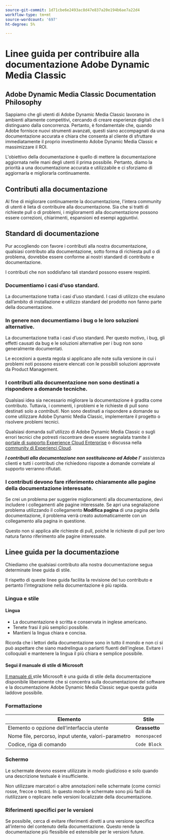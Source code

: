 ```yaml
---
source-git-commit: 1d71cbe6e2493ac8d47e837a20e194b6ae7a22d4
workflow-type: tm+mt
source-wordcount: '697'
ht-degree: 5%

---
```

# Linee guida per contribuire alla documentazione Adobe Dynamic Media Classic

## Adobe Dynamic Media Classic Documentation Philosophy

Sappiamo che gli utenti di Adobe Dynamic Media Classic lavorano in ambienti altamente competitivi, cercando di creare esperienze digitali che li distinguano dalla concorrenza. Pertanto, è fondamentale che, quando Adobe fornisce nuovi strumenti avanzati, questi siano accompagnati da una documentazione accurata e chiara che consenta al cliente di sfruttare immediatamente il proprio investimento Adobe Dynamic Media Classic e massimizzare il ROI.

L&#39;obiettivo della documentazione è quello di mettere la documentazione aggiornata nelle mani degli utenti il prima possibile. Pertanto, diamo la priorità a una documentazione accurata e utilizzabile e ci sforziamo di aggiornarla e migliorarla continuamente.

## Contributi alla documentazione

Al fine di migliorare continuamente la documentazione, l&#39;intera community di utenti è lieta di contribuire alla documentazione. Sia che si tratti di richieste pull o di problemi, i miglioramenti alla documentazione possono essere correzioni, chiarimenti, espansioni ed esempi aggiuntivi.

## Standard di documentazione

Pur accogliendo con favore i contributi alla nostra documentazione, qualsiasi contributo alla documentazione, sotto forma di richiesta pull o di problema, dovrebbe essere conforme ai nostri standard di contributo e documentazione.

I contributi che non soddisfano tali standard possono essere respinti.

### Documentiamo i casi d’uso standard.

La documentazione tratta i casi d’uso standard. I casi di utilizzo che esulano dall’ambito di installazione e utilizzo standard del prodotto non fanno parte della documentazione.

### In genere non documentiamo i bug o le loro soluzioni alternative.

La documentazione tratta i casi d’uso standard. Per questo motivo, i bug, gli effetti causati da bug e le soluzioni alternative per i bug non sono generalmente documentati.

Le eccezioni a questa regola si applicano alle note sulla versione in cui i problemi noti possono essere elencati con le possibili soluzioni approvate da Product Management.

### I contributi alla documentazione non sono destinati a rispondere a domande tecniche.

Qualsiasi idea sia necessario migliorare la documentazione è gradita come contributo. Tuttavia, i commenti, i problemi e le richieste di pull sono destinati solo a *contributi*. Non sono destinati a rispondere a domande su come utilizzare Adobe Dynamic Media Classic, implementare il progetto o risolvere problemi tecnici.

Qualsiasi domanda sull&#39;utilizzo di Adobe Dynamic Media Classic o sugli errori tecnici che potresti riscontrare deve essere segnalata tramite il [portale di supporto Experience Cloud Enterprise](https://helpx.adobe.com/it/contact/enterprise-support.ec.html) o discussa nella [community di Experienci Cloud](https://forums.adobe.com/community/experience-cloud/marketing-cloud/experience-manager).

***I contributi alla documentazione non sostituiscono ad Adobe l’*** assistenza clienti e tutti i contributi che richiedono risposte a domande correlate al supporto verranno rifiutati.

### I contributi devono fare riferimento chiaramente alle pagine della documentazione interessate.

Se crei un problema per suggerire miglioramenti alla documentazione, devi includere i collegamenti alle pagine interessate. Se apri una segnalazione problema utilizzando il collegamento **Modifica pagina** di una pagina della documentazione, il problema verrà creato automaticamente con un collegamento alla pagina in questione.

Questo non si applica alle richieste di pull, poiché le richieste di pull per loro natura fanno riferimento alle pagine interessate.

## Linee guida per la documentazione

Chiediamo che qualsiasi contributo alla nostra documentazione segua determinate linee guida di stile.

Il rispetto di queste linee guida facilita la revisione del tuo contributo e pertanto l’integrazione nella documentazione è più rapida.

### Lingua e stile

#### Lingua

* La documentazione è scritta e conservata in inglese americano.
* Tenete frasi il più semplici possibile.
* Mantieni la lingua chiara e concisa.

Ricorda che i lettori della documentazione sono in tutto il mondo e non ci si può aspettare che siano madrelingua o parlanti fluenti dell&#39;inglese. Evitare i colloquiali e mantenere la lingua il più chiara e semplice possibile.

#### Segui il manuale di stile di Microsoft

[Il manuale di ](https://docs.microsoft.com/en-us/style-guide/welcome/) stile Microsoft è una guida di stile della documentazione disponibile liberamente che si concentra sulla documentazione del software e la documentazione Adobe Dynamic Media Classic segue questa guida laddove possibile.

### Formattazione

| Elemento | Stile |
|---|---|
| Elemento o opzione dell’interfaccia utente | **Grassetto** |
| Nome file, percorso, input utente, valori-parametro | `monospaced` |
| Codice, riga di comando | ```Code Block``` |

### Schermo

Le schermate devono essere utilizzate in modo giudizioso e solo quando una descrizione testuale è insufficiente.

Non utilizzare marcatori o altre annotazioni nelle schermate (come cornici rosse, frecce o testo). In questo modo le schermate sono più facili da riutilizzare o replicare nelle versioni localizzate della documentazione.

### Riferimenti specifici per le versioni

Se possibile, cerca di evitare riferimenti diretti a una versione specifica all’interno del contenuto della documentazione. Questo rende la documentazione più flessibile ed estensibile per le versioni future.
